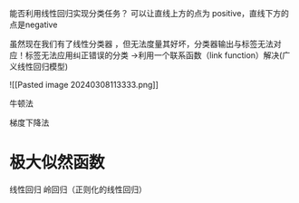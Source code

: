 
能否利用线性回归实现分类任务？
可以让直线上方的点为 positive，直线下方的点是negative

虽然现在我们有了线性分类器 ，但无法度量其好坏，分类器输出与标签无法对应！标签无法应用纠正错误的分类
->利用一个联系函数（link function）解决(广义线性回归模型)

![[Pasted image 20240308113333.png]]

牛顿法




梯度下降法


# 极大似然函数


线性回归
岭回归（正则化的线性回归）